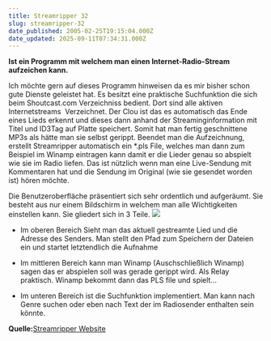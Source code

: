 ```yaml
---
title: Streamripper 32
slug: streamripper-32
date_published: 2005-02-25T19:15:04.000Z
date_updated: 2025-09-11T07:34:31.000Z
---
```


**Ist ein Programm mit welchem man einen Internet-Radio-Stream aufzeichen kann.**

Ich möchte gern auf dieses Programm hinweisen da es mir bisher schon gute Dienste geleistet hat. Es besitzt eine praktische Suchfunktion die sich beim Shoutcast.com Verzeichniss bedient. Dort sind alle aktiven Internetstreams  Verzeichnet. Der Clou ist das es automatisch das Ende eines Lieds erkennt und dieses dann anhand der Streaminginformation mit Titel und ID3Tag auf Platte speichert. Somit hat man fertig geschnittene MP3s als hätte man sie selbst gerippt. Beendet man die Aufzeichnung, erstellt Streamripper automatisch ein *.pls File, welches man dann zum Beispiel im Winamp eintragen kann damit er die Lieder genau so abspielt wie sie im Radio liefen. Das ist nützlich wenn man eine Live-Sendung mit Kommentaren hat und die Sendung im Original (wie sie gesendet worden ist) hören möchte.

Die Benutzeroberfläche präsentiert sich sehr ordentlich und aufgeräumt. Sie besteht aus nur einem Bildschirm in welchem man alle Wichtigkeiten einstellen kann. Sie gliedert sich in 3 Teile.
![](//picdump.thafaker.de/mitglied.lycos.de/jmblogger/files/streamripper_action.JPG)

- Im oberen Bereich Sieht man das aktuell gestreamte Lied und die Adresse des Senders. Man stellt den Pfad zum Speichern der Dateien ein und startet letztendlich die Aufnahme

- Im mittleren Bereich kann man Winamp (Auschschließlich Winamp) sagen das er abspielen soll was gerade gerippt wird. Als Relay praktisch. Winamp bekommt dann das PLS file und spielt...

- Im unteren Bereich ist die Suchfunktion implementiert. Man kann nach Genre suchen oder eben nach Text der im Radiosender enthalten sein könnte.

**Quelle:**[Streamripper Website](http://streamripper.sourceforge.net/sr32/)
